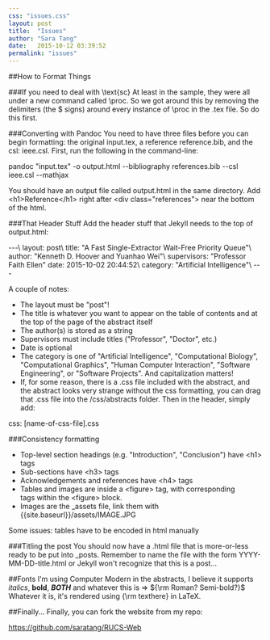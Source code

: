 ```yaml
---
css: "issues.css"
layout: post
title:  "Issues"
author: "Sara Tang"
date:   2015-10-12 03:39:52
permalink: "issues"
---
```


##How to Format Things

###If you need to deal with \text{sc}
At least in the sample, they were all under a new command called \\proc. So we got around this by removing the delimiters (the $ signs) around every instance of \\proc in the .tex file. So do this first.

###Converting with Pandoc
You need to have three files before you can begin formatting: the original input.tex, a reference reference.bib, and the csl: ieee.csl. First, run the following in the command-line:

pandoc "input.tex" -o output.html --bibliography references.bib --csl ieee.csl --mathjax

You should have an output file called output.html in the same directory. Add \<h1\>Reference\</h1\> right after \<div class="references"\> near the bottom of the html.

###That Header Stuff
Add the header stuff that Jekyll needs to the top of output.html:

\-\-\-\\
layout: post\\
title: "A Fast Single-Extractor Wait-Free Priority Queue"\\
author: "Kenneth D. Hoover and Yuanhao Wei"\\
supervisors: "Professor Faith Ellen"
date: 2015-10-02 20:44:52\\
category: "Artificial Intelligence"\\
\-\-\-

A couple of notes:

* The layout must be "post"!
* The title is whatever you want to appear on the table of contents and at the top of the page of the abstract itself
* The author(s) is stored as a string
* Supervisors must include titles ("Professor", "Doctor", etc.)
* Date is optional
* The category is one of "Artificial Intelligence", "Computational Biology", "Computational Graphics", "Human Computer Interaction", "Software Engineering", or "Software Projects". And capitalization matters!
* If, for some reason, there is a .css file included with the abstract, and the abstract looks very strange without the css formatting, you can drag that .css file into the /css/abstracts folder. Then in the header, simply add:

css: [name-of-css-file].css

###Consistency formatting
* Top-level section headings (e.g. "Introduction", "Conclusion") have \<h1\> tags
* Sub-sections have \<h3\> tags
* Acknowledgements and references have \<h4\> tags
* Tables and images are inside a \<figure\> tag, with corresponding <figcaption> tags within the \<figure\> block.
* Images are the _assets file, link them with \{\{site.baseurl\}\}/assets/IMAGE.JPG

Some issues: tables have to be encoded in html manually


###Titling the post
You should now have a .html file that is more-or-less ready to be put into _posts. Remember to name the file with the form YYYY-MM-DD-title.html or Jekyll won't recognize that this is a post...

##Fonts
I'm using Computer Modern in the abstracts, I believe it supports *italics*, <b>bold</b>, <i><b>BOTH</b></i> and whatever this is => ${\rm Roman? Semi-bold?}$ Whatever it is, it's rendered using {\rm texthere} in LaTeX.

##Finally...
Finally, you can fork the website from my repo:

<a href="https://github.com/saratang/RUCS-Web" target="_blank" >https://github.com/saratang/RUCS-Web</a>